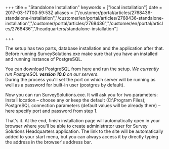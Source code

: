 ﻿+++
title = "Standalone Installation"
keywords = ["local installation"]
date = 2017-03-17T00:59:53Z
aliases = ["/customer/portal/articles/2768436-standalone-installation","/customer/en/portal/articles/2768436-standalone-installation","/customer/portal/articles/2768436","/customer/en/portal/articles/2768436","/headquarters/standalone-installation"]

+++

The setup has two parts, database installation and the application after
that. <span class="underline">Before running SurveySolutions.exe</span>
make sure that you have an installed and running instance of
PostgreSQL.  
  
You can download PostgreSQL from
[here](http://www.openscg.com/bigsql/postgresql/archive-packages/) and run the
setup. _We currently run PostgreSQL **version 10.6** on our servers_.  
During the process you'll set the port on which server will be running as well
as a password for built-in user (postgres by default).  
  
Now you can run SurveySolutions.exe. It will ask you for two
parameters:  
Install location – choose any or keep the default (C:\\Program Files);  
PostgreSQL connection parameters (default values will be already there)
– here specify port and password from step 1.  
  
That's it. At the end, finish installation page will automatically open
in your browser where you'll be able to create administrator user for
Survey Solutions Headquarters application. The link to the site will be
automatically added to your start menu, but you can always access it by
directly typing the address in the browser's address bar.  

